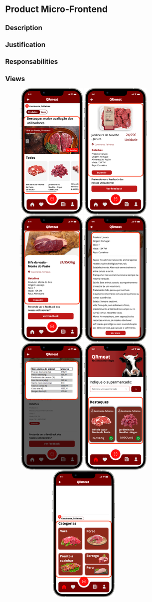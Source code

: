 # Product Micro-Frontend

## Description

## Justification

## Responsabilities

## Views
<div style="text-align: center;">
    <img src="https://github.com/DuarteVDG/aw-project/blob/main/micro-frontends/images/Product1.png?raw=true" style="width: 200px; height: auto;">
    <img src="https://github.com/DuarteVDG/aw-project/blob/main/micro-frontends/images/Product2.png?raw=true" style="width: 200px; height: auto;">
    <img src="https://github.com/DuarteVDG/aw-project/blob/main/micro-frontends/images/Product3.png?raw=true" style="width: 200px; height: auto;">
    <img src="https://github.com/DuarteVDG/aw-project/blob/main/micro-frontends/images/Product5.png?raw=true" style="width: 200px; height: auto;">
    <img src="https://github.com/DuarteVDG/aw-project/blob/main/micro-frontends/images/Product4.png?raw=true" style="width: 200px; height: auto;">
    <img src="https://github.com/DuarteVDG/aw-project/blob/main/micro-frontends/images/Product6.png?raw=true" style="width: 200px; height: auto;">
    <img src="https://github.com/DuarteVDG/aw-project/blob/main/micro-frontends/images/Product7.png?raw=true" style="width: 200px; height: auto;"> 
</div>
